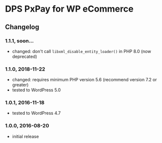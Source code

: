 # DPS PxPay for WP eCommerce

## Changelog

### 1.1.1, soon...

* changed: don't call `libxml_disable_entity_loader()` in PHP 8.0 (now deprecated)

### 1.1.0, 2018-11-22

* changed: requires minimum PHP version 5.6 (recommend version 7.2 or greater)
* tested to WordPress 5.0

### 1.0.1, 2016-11-18

* tested to WordPress 4.7

### 1.0.0, 2016-08-20

* initial release

